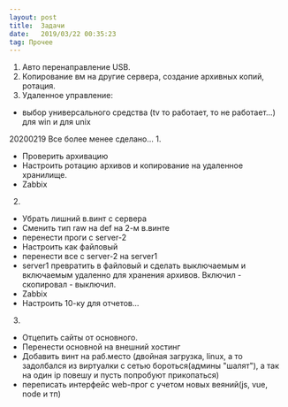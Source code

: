```yaml
---
layout: post
title:  Задачи
date:   2019/03/22 00:35:23
tag: Прочее
---
```



1. Авто перенаправление USB.
2. Копирование вм на другие сервера,
создание архивных копий, ротация.
3. Удаленное управление:
- выбор универсального средства
(tv то работает, то не работает...)
для win и для unix



20200219
Все более менее сделано...
1.

- Проверить архивацию
- Настроить ротацию архивов и копирование на удаленное хранилище.
- Zabbix

2.

- Убрать лишний в.винт с сервера
- Сменить тип raw на def на 2-м в.винте
- перенести проги с server-2
- Настроить как файловый
- перенести все с server-2 на server1
- server1 превратить в файловый и сделать выключаемым и включаемым удаленно
для хранения архивов. Включил - скопировал - выключил.
- Zabbix
- Настроить 10-ку для отчетов...

3. 
- Отцепить сайты от основного.
- Перенести основной на внешний хостинг
- Добавить винт на раб.место (двойная загрузка, linux, 
а то задолбался из виртуалки с сетью бороться(админы "шалят"),
а так на один ip повешу и пусть попробуют прикопаться)
- переписать интерфейс web-прог с учетом новых веяний(js, vue, node и тп)


